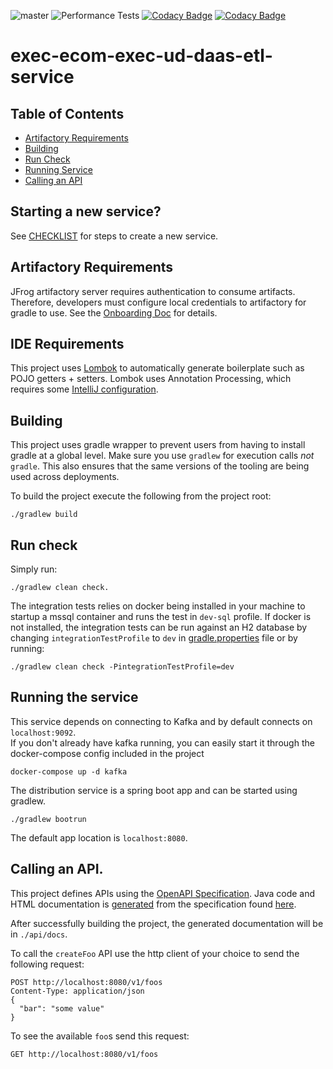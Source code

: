 ![master](https://github.com/JDA-Product-Development/exec-ecom-exec-ud-daas-etl-service/workflows/master/badge.svg) ![Performance Tests](https://github.com/JDA-Product-Development/exec-ecom-exec-ud-daas-etl-service/workflows/Performance%20Tests%20(Staging)/badge.svg)
[![Codacy Badge](https://app.codacy.com/project/badge/Grade/18cb24631a414edc925a2c10c33c94e8)](https://www.codacy.com?utm_source=github.com&amp;utm_medium=referral&amp;utm_content=JDA-Product-Development/exec-ecom-exec-ud-daas-etl-service&amp;utm_campaign=Badge_Grade)
[![Codacy Badge](https://app.codacy.com/project/badge/Coverage/18cb24631a414edc925a2c10c33c94e8)](https://www.codacy.com?utm_source=github.com&amp;utm_medium=referral&amp;utm_content=JDA-Product-Development/exec-ecom-exec-ud-daas-etl-service&amp;utm_campaign=Badge_Coverage)

# exec-ecom-exec-ud-daas-etl-service

## Table of Contents
- [Artifactory Requirements](#artifactory)
- [Building](#building)
- [Run Check](#runcheck)
- [Running Service](#running)
- [Calling an API](#apis)

## Starting a new service?

See [CHECKLIST](CHECKLIST.md) for steps to create a new service.

<a name="artifactory"></a>
## Artifactory Requirements

JFrog artifactory server requires authentication to consume artifacts.  Therefore, developers must configure local credentials to artifactory for gradle to use. See the
 [Onboarding Doc](https://jda365.sharepoint.com/sites/a_ExecutionECommerce919/SitePages/E-Commerce-Internal-Onboarding.aspx#artifactorysetup) for details. 

<a name="ide"></a>
## IDE Requirements

This project uses [Lombok](https://projectlombok.org/) to automatically generate boilerplate such as POJO getters + setters. Lombok uses Annotation Processing, which
requires some [IntelliJ configuration](https://www.baeldung.com/lombok-ide).

<a name="building"></a>
## Building

This project uses gradle wrapper to prevent users from having to install gradle at a global level.  Make sure you use `gradlew` for execution calls _not_ `gradle`.  This also ensures that the same versions of the tooling are being used across deployments.

To build the project execute the following from the project root:

```
./gradlew build
```

<a name="runcheck"></a>
## Run check

Simply run:
```
./gradlew clean check.
```

The integration tests relies on docker being installed in your machine to startup a mssql container and runs the test in `dev-sql` profile.
If docker is not installed, the integration tests can be run against an H2 database by changing `integrationTestProfile` to `dev` in [gradle.properties](./gradle.properties) file or by running:
```
./gradlew clean check -PintegrationTestProfile=dev
```

<a name="running"></a>
## Running the service

This service depends on connecting to Kafka and by default connects on `localhost:9092`.  
If you don't already have kafka running, you can easily start it through the docker-compose config
included in the project

```
docker-compose up -d kafka
``` 

The distribution service is a spring boot app and can be started using gradlew.

```
./gradlew bootrun
```

The default app location is `localhost:8080`.

<a name="apis"></a>
## Calling an API.

This project defines APIs using the [OpenAPI Specification](http://spec.openapis.org/oas/v3.0.3). Java code and HTML documentation is [generated](https://openapi-generator.tech/) from the specification found [here](./api/api.yaml).

After successfully building the project, the generated documentation will be in `./api/docs`.

To call the `createFoo` API use the http client of your choice to send the following request:

```
POST http://localhost:8080/v1/foos
Content-Type: application/json
{
  "bar": "some value"
}
```
To see the available `foo`s send this request:
```
GET http://localhost:8080/v1/foos
```
